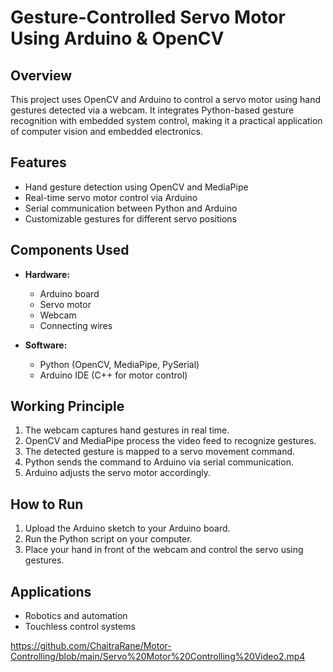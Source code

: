 # Gesture-Controlled Servo Motor Using Arduino & OpenCV

## Overview
This project uses OpenCV and Arduino to control a servo motor using hand gestures detected via a webcam. It integrates Python-based gesture recognition with embedded system control, making it a practical application of computer vision and embedded electronics.

## Features
- Hand gesture detection using OpenCV and MediaPipe
- Real-time servo motor control via Arduino
- Serial communication between Python and Arduino
- Customizable gestures for different servo positions

## Components Used
- **Hardware:**
  - Arduino board
  - Servo motor
  - Webcam
  - Connecting wires
  
- **Software:**
  - Python (OpenCV, MediaPipe, PySerial)
  - Arduino IDE (C++ for motor control)

## Working Principle
1. The webcam captures hand gestures in real time.
2. OpenCV and MediaPipe process the video feed to recognize gestures.
3. The detected gesture is mapped to a servo movement command.
4. Python sends the command to Arduino via serial communication.
5. Arduino adjusts the servo motor accordingly.

## How to Run
1. Upload the Arduino sketch to your Arduino board.
2. Run the Python script on your computer.
3. Place your hand in front of the webcam and control the servo using gestures.

## Applications
- Robotics and automation
- Touchless control systems

https://github.com/ChaitraRane/Motor-Controlling/blob/main/Servo%20Motor%20Controlling%20Video2.mp4
